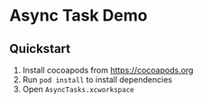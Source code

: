 # Async Task Demo

## Quickstart

1. Install cocoapods from https://cocoapods.org
2. Run `pod install` to install dependencies
3. Open `AsyncTasks.xcworkspace`

